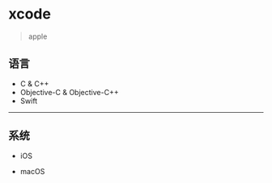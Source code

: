# xcode
> apple


## 语言
- C & C++
- Objective-C & Objective-C++
- Swift


---
## 系统
- iOS

- macOS

